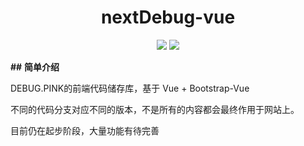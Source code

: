 <h1 align="center">nextDebug-vue</h1>

<p align="center"> <img src="https://img.shields.io/badge/基于-VuePress-brightgreen?style=for-the-badge&logo=vue.js"/> <img src="https://img.shields.io/badge/协议-CC_BY--NC--ND_4.0-blue?style=for-the-badge&logo=creativecommons"/></p>



**##** **简单介绍**

DEBUG.PINK的前端代码储存库，基于 Vue + Bootstrap-Vue 

不同的代码分支对应不同的版本，不是所有的内容都会最终作用于网站上。

目前仍在起步阶段，大量功能有待完善

